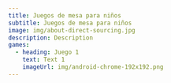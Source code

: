```yaml
---
title: Juegos de mesa para niños
subtitle: Juegos de mesa para niños
image: img/about-direct-sourcing.jpg
description: Description
games:
  - heading: Juego 1
    text: Text 1
    imageUrl: img/android-chrome-192x192.png
---
```

